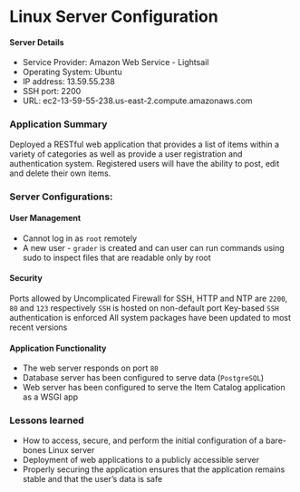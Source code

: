 # Linux Server Configuration

#### Server Details
- Service Provider: Amazon Web Service - Lightsail
- Operating System: Ubuntu
- IP address: 13.59.55.238
- SSH port: 2200
- URL: ec2-13-59-55-238.us-east-2.compute.amazonaws.com

### Application Summary

Deployed a RESTful web application that provides a list of items within a variety of categories as well as provide a user registration and authentication system. Registered users will have the ability to post, edit and delete their own items.



### Server Configurations:
#### User Management
- Cannot log in as `root` remotely
- A new user - `grader` is created and can user can run commands using sudo to inspect files that are readable only by root

#### Security
Ports allowed by Uncomplicated Firewall for SSH, HTTP and NTP are `2200`, `80` and `123` respectively
`SSH` is hosted on non-default port
Key-based `SSH` authentication is enforced
All system packages have been updated to most recent versions

#### Application Functionality
- The web server responds on port `80`
- Database server has been configured to serve data (`PostgreSQL`)
- Web server has been configured to serve the Item Catalog application as a WSGI app

### Lessons learned
- How to access, secure, and perform the initial configuration of a bare-bones Linux server
- Deployment of web applications to a publicly accessible server
- Properly securing the application ensures that the application remains stable and that the user’s data is safe